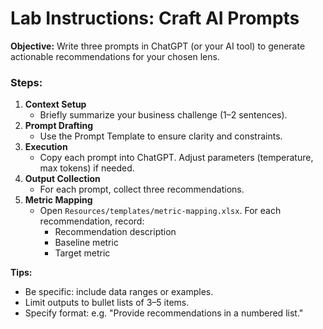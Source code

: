 # Lab Instructions: Craft AI Prompts

**Objective:** Write three prompts in ChatGPT (or your AI tool) to generate actionable recommendations for your chosen lens.

### Steps:
1. **Context Setup**
   - Briefly summarize your business challenge (1–2 sentences).
2. **Prompt Drafting**
   - Use the Prompt Template to ensure clarity and constraints.
3. **Execution**
   - Copy each prompt into ChatGPT. Adjust parameters (temperature, max tokens) if needed.
4. **Output Collection**
   - For each prompt, collect three recommendations.
5. **Metric Mapping**
   - Open `Resources/templates/metric-mapping.xlsx`. For each recommendation, record:
     - Recommendation description
     - Baseline metric
     - Target metric

**Tips:**
- Be specific: include data ranges or examples.
- Limit outputs to bullet lists of 3–5 items.
- Specify format: e.g. "Provide recommendations in a numbered list."